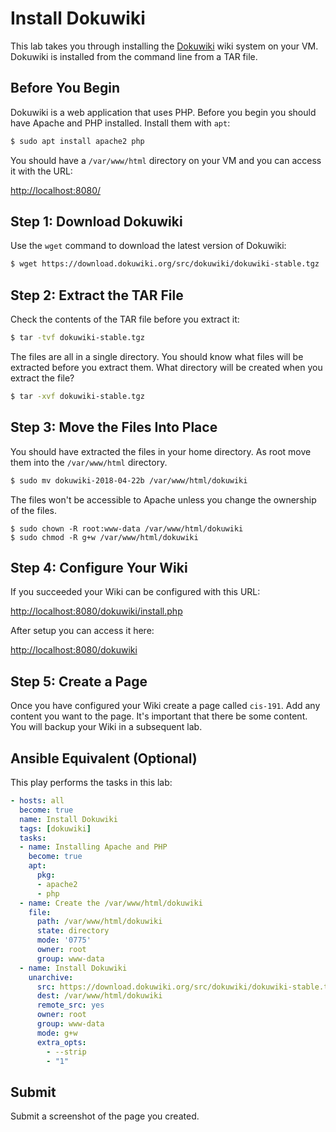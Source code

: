 # Install Dokuwiki 

This lab takes you through installing the [Dokuwiki](https://www.dokuwiki.org/dokuwiki) wiki system on your VM. Dokuwiki is installed from the command line from a TAR file. 

## Before You Begin 

Dokuwiki is a web application that uses PHP. Before you begin you should have Apache and PHP installed. Install them with `apt`:

```bash
$ sudo apt install apache2 php 
``` 

You should have a `/var/www/html` directory on your VM and you can access it with the URL:

[http://localhost:8080/](http://localhost:8080/)

## Step 1: Download Dokuwiki 

Use the `wget` command to download the latest version of Dokuwiki:

```bash
$ wget https://download.dokuwiki.org/src/dokuwiki/dokuwiki-stable.tgz
```

## Step 2: Extract the TAR File 

Check the contents of the TAR file before you extract it:

```bash 
$ tar -tvf dokuwiki-stable.tgz
```

The files are all in a single directory. You should know what files will be extracted before you extract them. What directory will be created when you extract the file? 

```bash 
$ tar -xvf dokuwiki-stable.tgz
```

## Step 3: Move the Files Into Place 

You should have extracted the files in your home directory. As root move them into the `/var/www/html` directory. 

```bash
$ sudo mv dokuwiki-2018-04-22b /var/www/html/dokuwiki
```

The files won't be accessible to Apache unless you change the ownership of the files. 

```
$ sudo chown -R root:www-data /var/www/html/dokuwiki
$ sudo chmod -R g+w /var/www/html/dokuwiki
```

## Step 4: Configure Your Wiki 

If you succeeded your Wiki can be configured with this URL:

[http://localhost:8080/dokuwiki/install.php](http://localhost:8080/dokuwiki/install.php)

After setup you can access it here: 

[http://localhost:8080/dokuwiki](http://localhost:8080/dokuwiki)

## Step 5: Create a Page 

Once you have configured your Wiki create a page called `cis-191`. Add any content you want to the page. It's important that there be some content. You will backup your Wiki in a subsequent lab. 

## Ansible Equivalent (Optional)

This play performs the tasks in this lab: 

```yaml
- hosts: all
  become: true 
  name: Install Dokuwiki 
  tags: [dokuwiki]
  tasks:
  - name: Installing Apache and PHP
    become: true
    apt:
      pkg:
      - apache2
      - php 
  - name: Create the /var/www/html/dokuwiki
    file:
      path: /var/www/html/dokuwiki
      state: directory
      mode: '0775'
      owner: root
      group: www-data
  - name: Install Dokuwiki
    unarchive:
      src: https://download.dokuwiki.org/src/dokuwiki/dokuwiki-stable.tgz
      dest: /var/www/html/dokuwiki
      remote_src: yes
      owner: root
      group: www-data
      mode: g+w 
      extra_opts:
        - --strip 
        - "1"
```

## Submit 

Submit a screenshot of the page you created. 
